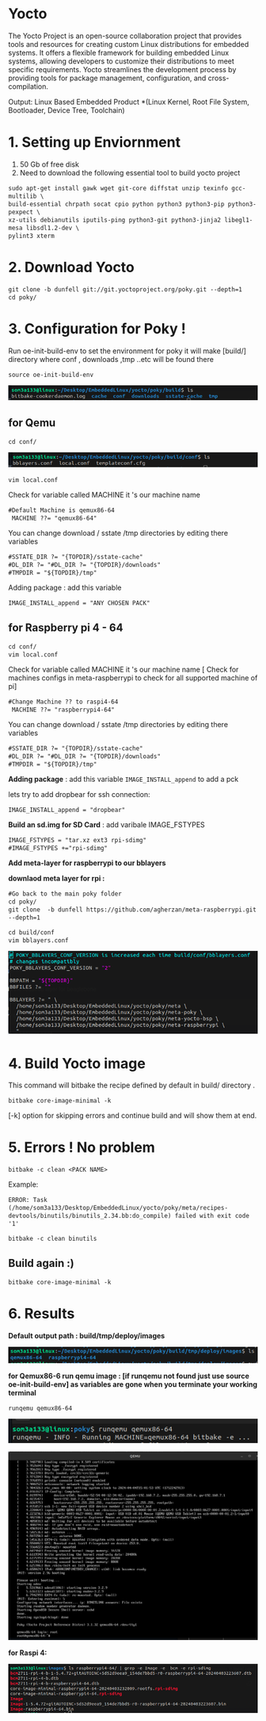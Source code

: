 # Yocto

The Yocto Project is an open-source collaboration project that provides tools and resources for creating custom Linux distributions for embedded systems. It offers a flexible framework for building embedded Linux systems, allowing developers to customize their distributions to meet specific requirements. Yocto streamlines the development process by providing tools for package management, configuration, and cross-compilation.

Output: Linux Based Embedded Product
*(Linux Kernel, Root File System, Bootloader, Device Tree, Toolchain)

# 1. Setting up Enviornment

1. 50 Gb of free disk
2. Need to download the following essential tool to build yocto project

```shell
sudo apt-get install gawk wget git-core diffstat unzip texinfo gcc-multilib \
build-essential chrpath socat cpio python python3 python3-pip python3-pexpect \
xz-utils debianutils iputils-ping python3-git python3-jinja2 libegl1-mesa libsdl1.2-dev \
pylint3 xterm
```



# 2. Download Yocto

```
git clone -b dunfell git://git.yoctoproject.org/poky.git --depth=1
cd poky/
```



# 3. Configuration for Poky !

Run oe-init-build-env to set the environment for poky it will make [build/] directory where conf , downloads ,tmp ..etc will be found there

```
source oe-init-build-env
```

![1712240635464](image/READEME/1712240635464.png)

## for Qemu

```
cd conf/
```

![1712240804312](image/READEME/1712240804312.png)

```
vim local.conf
```

Check for variable called MACHINE  it 's our machine name

```
#Default Machine is qemux86-64
 MACHINE ??= "qemux86-64"
```


You can change download / sstate /tmp directories by editing there variables

```
#SSTATE_DIR ?= "{TOPDIR}/sstate-cache"
#DL_DIR ?= "#DL_DIR ?= "{TOPDIR}/downloads"
#TMPDIR = "${TOPDIR}/tmp"
```

Adding package : add this variable

```
IMAGE_INSTALL_append = "ANY CHOSEN PACK" 
```


## for Raspberry pi 4 - 64

```
cd conf/
vim local.conf
```

Check for variable called MACHINE  it 's our machine name [ Check for machines configs in meta-raspberrypi to check for all supported machine of pi]

```
#Change Machine ?? to raspi4-64
 MACHINE ??= "raspberrypi4-64"
```

You can change download / sstate /tmp directories by editing there variables

```
#SSTATE_DIR ?= "{TOPDIR}/sstate-cache"
#DL_DIR ?= "#DL_DIR ?= "{TOPDIR}/downloads"
#TMPDIR = "${TOPDIR}/tmp"
```

**Adding package** : add this variable `IMAGE_INSTALL_append`  to add a pck

lets try to add dropbear for ssh connection:

```
IMAGE_INSTALL_append = "dropbear" 
```

**Build an sd.img for SD Card** : add varibale IMAGE_FSTYPES

```
IMAGE_FSTYPES = "tar.xz ext3 rpi-sdimg"
#IMAGE_FSTYPES +="rpi-sdimg"
```

**Add meta-layer for raspberrypi to our bblayers**

**downlaod meta layer for rpi :**

```
#Go back to the main poky folder
cd poky/
git clone  -b dunfell https://github.com/agherzan/meta-raspberrypi.git --depth=1
```

```
cd build/conf
vim bblayers.conf
```

![1712241192488](image/READEME/1712241192488.png)

# 4. Build Yocto image

This command will bitbake the recipe defined by default in build/ directory .

```
bitbake core-image-minimal -k 
```

[-k] option for skipping errors and continue build and will show them at end.

# 5. Errors ! No problem

```
bitbake -c clean <PACK NAME>
```

Example:

```
ERROR: Task (/home/som3a133/Desktop/EmbeddedLinux/yocto/poky/meta/recipes-devtools/binutils/binutils_2.34.bb:do_compile) failed with exit code '1'
```

```
bitbake -c clean binutils
```

## Build again :)

```
bitbake core-image-minimal -k 
```

# 6. Results

**Default output path : build/tmp/deploy/images**

![1712242012009](image/READEME/1712242012009.png)

**for Qemux86-6 run qemu image : [if runqemu not found just use source oe-init-build-env] as variables are gone when you terminate your working terminal**

```
runqemu qemux86-64
```

![1712243047296](image/READEME/1712243047296.png)

![1712243010820](image/READEME/1712243010820.png)

**for Raspi 4:**

![1712242884108](image/READEME/1712242884108.png)
